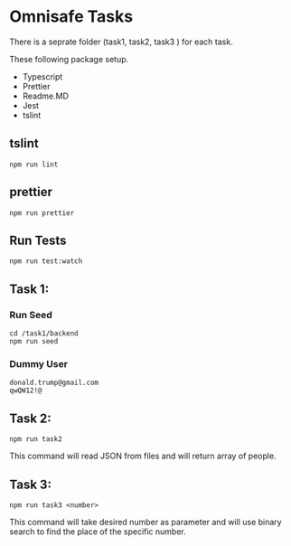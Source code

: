 # Omnisafe Tasks

There is a seprate folder (task1, task2, task3 ) for each task. 

These following package setup.
- Typescript
- Prettier
- Readme.MD
- Jest
- tslint

## tslint
```
npm run lint
```

## prettier
```
npm run prettier
```

## Run Tests
```
npm run test:watch
```

## Task 1:
### Run Seed
```
cd /task1/backend
npm run seed
```

### Dummy User
```
donald.trump@gmail.com
qwQW12!@
```



## Task 2:
```
npm run task2
```

This command will read JSON from files and will return array of people.


## Task 3:
```
npm run task3 <number>
```

This command will take desired number as parameter and will use binary search to find the place of the specific number.

